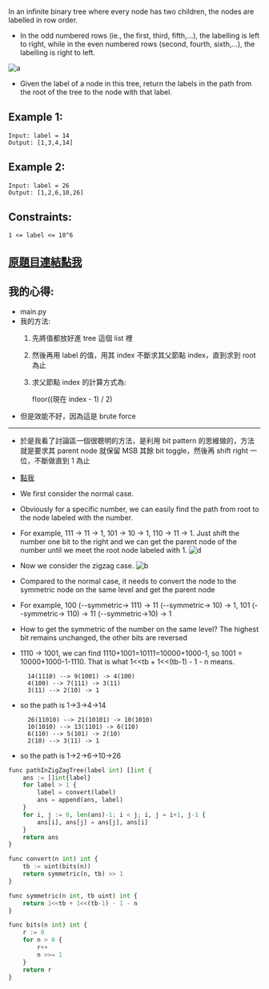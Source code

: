 In an infinite binary tree where every node has two children, the nodes are labelled in row order.

* In the odd numbered rows (ie., the first, third, fifth,...), the labelling is left to right, while in the even numbered rows (second, fourth, sixth,...), the labelling is right to left.

![a](https://assets.leetcode.com/uploads/2019/06/24/tree.png)

* Given the label of a node in this tree, return the labels in the path from the root of the tree to the node with that label.

 

## Example 1:

	Input: label = 14
	Output: [1,3,4,14]

## Example 2:

	Input: label = 26
	Output: [1,2,6,10,26]
 

## Constraints:

	1 <= label <= 10^6

## [原題目連結點我](https://leetcode.com/problems/path-in-zigzag-labelled-binary-tree/)

## 我的心得:
* main.py
* 我的方法:
	1. 先將值都放好進 tree 這個 list 裡
	2. 然後再用 label 的值，用其 index 不斷求其父節點 index，直到求到 root 為止
	3. 求父節點 index 的計算方式為:

		floor((現在 index - 1) / 2) 
* 但是效能不好，因為這是 brute force
-----

* 於是我看了討論區一個很聰明的方法，是利用 bit pattern 的思維做的，方法就是要求其 parent node 就保留 MSB 其餘 bit toggle，然後再 shift right 一位，不斷做直到 1 為止  
* [點我](https://leetcode.com/problems/path-in-zigzag-labelled-binary-tree/discuss/323848/Golang-O(log-n)-with-detail-explanation)  

* We first consider the normal case.

* Obviously for a specific number, we can easily find the path from root to the node labeled with the number.

* For example, 111 -> 11 -> 1, 101 -> 10 -> 1, 110 -> 11 -> 1. Just shift the number one bit to the right and we can get the parent node of the number until we meet the root node labeled with 1.
![d](https://assets.leetcode.com/users/kerojin/image_1561907141.png)

* Now we consider the zigzag case.
![b](https://assets.leetcode.com/users/kerojin/image_1561907407.png)
* Compared to the normal case, it needs to convert the node to the symmetric node on the same level and get the parent node

* For example, 100 (--symmetric-> 111) -> 11 (--symmetric-> 10) -> 1, 101 (--symmetric-> 110) -> 11 (--symmetric->10) -> 1

* How to get the symmetric of the number on the same level? The highest bit remains unchanged, the other bits are reversed

* 1110 -> 1001, we can find 1110+1001=10111=10000+1000-1, so 1001 = 10000+1000-1-1110. That is what 1<<tb + 1<<(tb-1) - 1 - n means.

		14(1110) --> 9(1001) -> 4(100)
		4(100) --> 7(111) -> 3(11)
		3(11) --> 2(10) -> 1

* so the path is 1->3->4->14

		26(11010) --> 21(10101) -> 10(1010)
		10(1010) --> 13(1101) -> 6(110)
		6(110) --> 5(101) -> 2(10)
		2(10) --> 3(11) -> 1

* so the path is 1->2->6->10->26


```python
func pathInZigZagTree(label int) []int {
	ans := []int{label}
	for label > 1 {
		label = convert(label)
		ans = append(ans, label)
	}
	for i, j := 0, len(ans)-1; i < j; i, j = i+1, j-1 {
		ans[i], ans[j] = ans[j], ans[i]
	}
	return ans
}

func convert(n int) int {
	tb := uint(bits(n))
	return symmetric(n, tb) >> 1
}

func symmetric(n int, tb uint) int {
	return 1<<tb + 1<<(tb-1) - 1 - n
}

func bits(n int) int {
	r := 0
	for n > 0 {
		r++
		n >>= 1
	}
	return r
}
```
